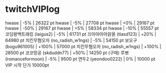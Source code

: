 # twitchVIPlog

hwase | -5%  | 26322 pt
hwase | -5%  | 27708 pt
hwase | +0%  | 29167 pt
hwase | -50% | 29167 pt
hwase | +5%  | 58334 pt
hwase | -10% | 55557 pt
코딩왕백트래킹 (laigus2)        | -5%   | 61731 pt
끄아아아아앍옭 (tlasd123)       | +20%  | 64980 pt
치킨무혐오자 (no_radish_w1ngs)  | -5%   | 54150 pt
보오구 (bogu961005)            | +100% | 57000 pt
치킨무혐오자 (no_radish_w1ngs)  | +100% | 28500 pt
코코망공 (skduddn77)            | +50%  | 14250 pt (구매)
루뽀 (romanceformoon)          | -5%   | 9500  pt
연두2 (yeondoo0222)            | 0%    | 10000 pt
VIP 시작 단가 10000pt
